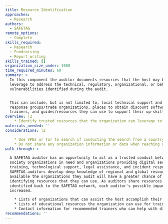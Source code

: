 ```yaml
---
title: Resource Identification
approaches:
  - Research
authors:
  - SAFETAG
remote_options:
  - Complete
skills_required:
  - Research
  - Fundraising
  - Report writing
skills_trained: []
organization_size_under: 1000
time_required_minutes: 60
summary: >
  In this component the auditor documents resources that the host may be able to
  leverage to address the technical, regulatory, organizational, or behavioral
  vulnerabilities identified during the audit.


  This can include, but is not limited to, local technical support and incident
  response groups/trade organizations, places to obtain discount software,
  trainers, and guides/resources they can use to support their up-skilling.
overview: |2
    * Identify trusted resources that the organization can leverage to accomplish the identified recommendations.
materials_needed: ''
considerations: |2

    * Use VPNs or Tor to search if conducting the search from a country that is highly competitive with the organization’s country, or is known to surveil.
    * Do not share any organization information or data when reaching out to possible resources.
walk_through: >

  A SAFETAG auditor has an opportunity to act as a trusted conduit between civil
  society organizations in need and organizations providing digital security
  training, technological support, legal assistance, and incident response. As
  SAFETAG auditors develop deep knowledge of regional and global resources
  available the organizations they audit will have a greater chance of
  identifying resources that they can use. As auditors share resources they have
  identified back to the SAFETAG network, each auditor's possible impact can be
  increased.

    * Lists of organizations that can assist the host accomplish their task.
    * Lists of educational resources the organization can use for training.
    * Contact information for recommended trainers who can help with digital security training.
recommendations: ''
---
```


